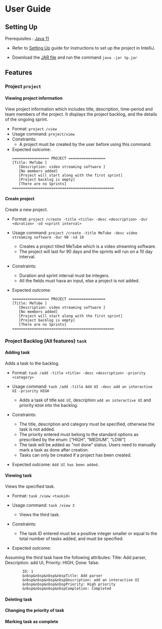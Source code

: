 # User Guide
## Setting Up
Prerequisites : [Java 11](https://www.oracle.com/java/technologies/javase-jdk11-downloads.html)
* Refer to [Setting Up](https://github.com/AY2021S1-CS2113T-F11-4/tp/blob/master/README.md#setting-up-in-intellij) guide for instructions to set up the
 project in IntelliJ.
 
* Download the [JAR file](https://github.com/AY2021S1-CS2113T-F11-4/tp) 
 and run the command `java -jar tp.jar`


## Features 
### Project `project`
#### Viewing project information
View project information which includes title, description, time-period and team members of the project. 
It displays the project backlog, and the details of the ongoing sprint.
* Format: `project /view`
* Usage command: `project/view`
* Constraints:
    * A project must be created by the user before using this command.
* Expected outcome:
    ```
    ================= PROJECT =================
    [Title: MeTube ]
       [Description: video streaming software ]
       [No members added]
       [Project will start along with the first sprint]
       [Project backlog is empty]
       [There are no Sprints]
    ===============================================
    ```
    
#### Create project
Create a new project.
* Format: `project /create -title <title> -desc <description> -dur <duration> -sd <sprint interval>`
* Usage command: `project /create -title MeTube -desc video streaming software -dur 90 -sd 10`
    * Creates a project titled MeTube which is a video streaming software. 
    * The project will last for 90 days and the sprints will run on a 10 day interval.

* Constraints:
    * Duration and sprint interval must be integers.
    * All the fields must hava an input, else a project is not added.
* Expected outcome:
    ```Project successfully created.
    ================= PROJECT =================
    [Title: MeTube ]
       [Description: video streaming software ]
       [No members added]
       [Project will start along with the first sprint]
       [Project backlog is empty]
       [There are no Sprints]
    ===============================================
    ```
    
### Project Backlog (All features) `task`
#### Adding task
Adds a task to the backlog.
* Format: `task /add -title <title> -desc <description> -priority <category>`
* Usage command: `task /add -title Add UI -desc add an interactive UI -priority HIGH`
    * Adds a task of title `Add UI`, description `add an interactive UI` and priority `HIGH` into the backlog.
    
* Constraints:
    * The title, description and category must be specified, otherwise the task is not added.
    * The priority entered must belong to the standard options as prescribed by the enum: [“HIGH”, “MEDIUM”, “LOW”]
    * The task will be added as "not done" status. Users need to manually mark a task as done after creation.
    * Tasks can only be created if a project has been created.
* Expected outcome:
`Add UI has been added.`

#### Viewing task
Views the specified task.
* Format: `task /view <taskid>`
* Usage command: `task /view 3`
    * Views the third task.
    
* Constraints:
    * The task ID entered must be a positive integer smaller or equal to the total number of tasks added, and must be specified.
* Expected outcome:

Assuming the third task have the following attributes: Title: Add parser, Description: add UI, Priority: HIGH, Done: false.
```[Task]
        ID: 1
        &nbsp&nbsp&nbsp&nbspTitle: Add parser 
        &nbsp&nbsp&nbsp&nbspDescription: add an interactive UI 
        &nbsp&nbsp&nbsp&nbspPriority: High priority
        &nbsp&nbsp&nbsp&nbspCompletion: Completed
 ```
#### Deleting task
#### Changing the priority of task
#### Marking task as complete


      
